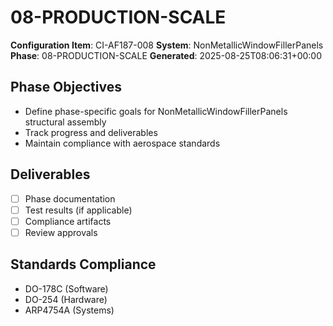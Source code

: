 # 08-PRODUCTION-SCALE

**Configuration Item**: CI-AF187-008
**System**: NonMetallicWindowFillerPanels
**Phase**: 08-PRODUCTION-SCALE
**Generated**: 2025-08-25T08:06:31+00:00

## Phase Objectives
- Define phase-specific goals for NonMetallicWindowFillerPanels structural assembly
- Track progress and deliverables
- Maintain compliance with aerospace standards

## Deliverables
- [ ] Phase documentation
- [ ] Test results (if applicable)
- [ ] Compliance artifacts
- [ ] Review approvals

## Standards Compliance
- DO-178C (Software)
- DO-254 (Hardware)
- ARP4754A (Systems)

